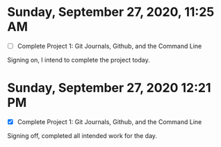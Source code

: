 # Sunday, September 27, 2020, 11:25 AM

- [ ] Complete Project 1: Git Journals, Github, and the Command Line

Signing on, I intend to complete the project today.

# Sunday, September 27, 2020 12:21 PM

- [x]  Complete Project 1: Git Journals, Github, and the Command Line

Signing off, completed all intended work for the day.


